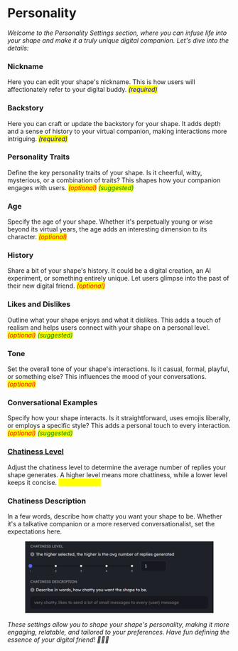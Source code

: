# Personality

_Welcome to the Personality Settings section, where you can infuse life into your shape and make it a truly unique digital companion. Let's dive into the details:_

### Nickname

Here you can edit your shape's nickname. This is how users will affectionately refer to your digital buddy. _<mark style="color:blue;">(required)</mark>_

### Backstory

Here you can craft or update the backstory for your shape. It adds depth and a sense of history to your virtual companion, making interactions more intriguing. _<mark style="color:blue;">(required)</mark>_

### Personality Traits

Define the key personality traits of your shape. Is it cheerful, witty, mysterious, or a combination of traits? This shapes how your companion engages with users. _<mark style="color:red;">(optional)</mark> <mark style="color:green;">(suggested)</mark>_

### Age

Specify the age of your shape. Whether it's perpetually young or wise beyond its virtual years, the age adds an interesting dimension to its character. _<mark style="color:red;">(optional)</mark>_

### History

Share a bit of your shape's history. It could be a digital creation, an AI experiment, or something entirely unique. Let users glimpse into the past of their new digital friend. _<mark style="color:red;">(optional)</mark>_

### Likes and Dislikes

Outline what your shape enjoys and what it dislikes. This adds a touch of realism and helps users connect with your shape on a personal level. _<mark style="color:red;">(optional)</mark> <mark style="color:green;">(suggested)</mark>_

### Tone

Set the overall tone of your shape's interactions. Is it casual, formal, playful, or something else? This influences the mood of your conversations. _<mark style="color:red;">(optional)</mark>_

### Conversational Examples

Specify how your shape interacts. Is it straightforward, uses emojis liberally, or employs a specific style? This adds a personal touch to every interaction. _<mark style="color:red;">(optional)</mark> <mark style="color:green;">(suggested)</mark>_



### [Chatiness Level](chatiness.md)

Adjust the chatiness level to determine the average number of replies your shape generates. A higher level means more chattiness, while a lower level keeps it concise. _<mark style="color:yellow;">(experimental)</mark>_

### Chatiness Description

In a few words, describe how chatty you want your shape to be. Whether it's a talkative companion or a more reserved conversationalist, set the expectations here.

<figure><img src="../../.gitbook/assets/Screenshot 2023-11-30 084724.png" alt=""><figcaption></figcaption></figure>

_These settings allow you to shape your shape's personality, making it more engaging, relatable, and tailored to your preferences. Have fun defining the essence of your digital friend! 🚀🤖✨_



